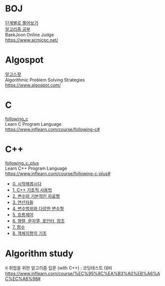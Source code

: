 # BOJ
[단계별로 풀어보기](https://github.com/hhhan0315/Algorithm/tree/master/%EB%8B%A8%EA%B3%84%EB%B3%84%EB%A1%9C%20%ED%92%80%EC%96%B4%EB%B3%B4%EA%B8%B0)<br>
[알고리즘 공부](https://github.com/hhhan0315/Algorithm/tree/master/%EC%95%8C%EA%B3%A0%EB%A6%AC%EC%A6%98%20%EA%B3%B5%EB%B6%80)<br>
BaekJoon Online Judge<br>
https://www.acmicpc.net/

# Algospot
[알고스팟](https://github.com/hhhan0315/Algorithm/tree/master/%EC%95%8C%EA%B3%A0%EC%8A%A4%ED%8C%9F)<br>
Algorithmic Problem Solving Strategies<br>
https://www.algospot.com/

# C
[following_c](https://github.com/hhhan0315/Algorithm/tree/master/following_c)<br>
Learn C Program Language<br>
https://www.inflearn.com/course/following-c#

# C++
[following_c_plus](https://github.com/hhhan0315/Algorithm/tree/master/following_c_plus)<br>
Learn C++ Program Language<br>
https://www.inflearn.com/course/following-c-plus#
- [0. 시작해봅시다](https://github.com/hhhan0315/Algorithm/blob/master/following_c_plus/0.md)
- [1. C++ 기초적 사용법](https://github.com/hhhan0315/Algorithm/blob/master/following_c_plus/1.md)
- [2. 변수와 기본적인 자료형](https://github.com/hhhan0315/Algorithm/blob/master/following_c_plus/2.md)
- [3. 연산자들](https://github.com/hhhan0315/Algorithm/blob/master/following_c_plus/3.md)
- [4. 변수범위와 다양한 변수형](https://github.com/hhhan0315/Algorithm/blob/master/following_c_plus/4.md)
- [5. 흐름제어](https://github.com/hhhan0315/Algorithm/blob/master/following_c_plus/5.md)
- [6. 행렬, 문자열, 포인터, 참조](https://github.com/hhhan0315/Algorithm/blob/master/following_c_plus/6.md)
- [7. 함수](https://github.com/hhhan0315/Algorithm/blob/master/following_c_plus/7.md)
- [8. 객체지향의 기초](https://github.com/hhhan0315/Algorithm/blob/master/following_c_plus/8.md)


# Algorithm study 
it 취업을 위한 알고리즘 입문 (with C++) : 코딩테스트 대비 <br>
https://www.inflearn.com/course/%EC%95%8C%EA%B3%A0%EB%A6%AC%EC%A6%98#
